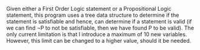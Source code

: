 Given either a First Order Logic statement or a Propositional Logic statement, this program uses a tree data structure to determine if the statement is satisfiable and hence, can determine if a statement is valid (if we can find ¬P to not be satisfiable, then we have found P to be valid). The only current limitation is that I introduce a maximum of 10 new variables. However, this limit can be changed to a higher value, should it be needed.
